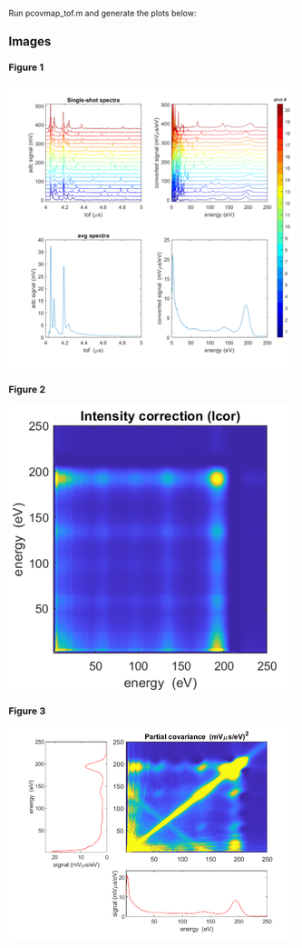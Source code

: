 Run pcovmap_tof.m and generate the plots below:

## Images

### Figure 1
![Figure 1](./fig1.png)

### Figure 2
![Figure 2](./fig2.png)

### Figure 3
![Figure 3](./fig3.png)
